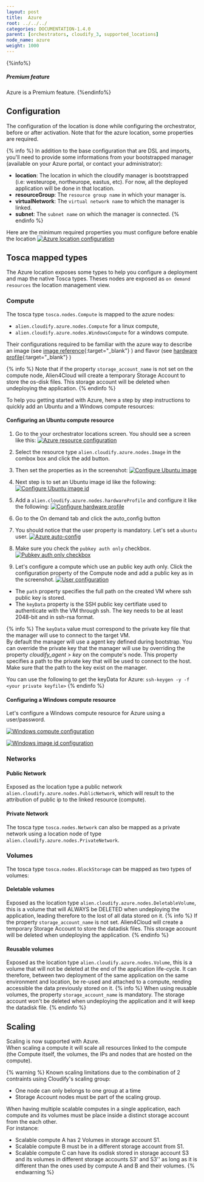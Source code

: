 ```yaml
---
layout: post
title:  Azure
root: ../../../
categories: DOCUMENTATION-1.4.0
parent: [orchestrators, cloudify_3, supported_locations]
node_name: azure
weight: 1000
---
```


{%info%}
<h5>Premium feature</h5>
Azure is a Premium feature.
{%endinfo%}

## Configuration
The configuration of the location is done while configuring the orchestrator, before or after activation.
Note that for the azure location, some properties are required.

{% info %}
In addition to the base configuration that are DSL and imports, you'll need to provide some informations from your bootstrapped manager (available on your Azure portal, or contact your administrator):

  - __location__: The location in which the cloudify manager is bootstrapped (i.e: westeurope, northeurope, eastus, etc). For now, all the deployed application will be done in that location.
  - __resourceGroup__: The `resource group name` in which your manager is.
  - __virtualNetwork__: The `virtual network name` to which the manager is linked.
  - __subnet__: The `subnet name` on which the manager is connected.
{% endinfo %}

Here are the minimum required properties you must configure before enable the location
[![Azure location configuration][config_location_azure]][config_location_azure]

## Tosca mapped types
The Azure location exposes some types to help you configure a deployment and map the native Tosca types. Theses nodes are exposed as `on demand resources` the location management view.  

### Compute
The tosca type `tosca.nodes.Compute` is mapped to the azure nodes:

 - `alien.cloudify.azure.nodes.Compute` for a linux compute,
 - `alien.cloudify.azure.nodes.WindowsCompute` for a windows compute.

Their configurations required to be familiar with the azure way to describe an image (see  [image reference](https://msdn.microsoft.com/en-us/library/azure/mt163591.aspx#bk_imageref){:target="_blank"} ) and flavor  (see [hardware profile](https://msdn.microsoft.com/en-us/library/azure/mt163591.aspx#bk_hardware){:target="_blank"} )

{% info %}
Note that if the property `storage_account_name` is not set on the compute node, Alien4Cloud will create a temporary Storage Account to store the os-disk files.
This storage account will be deleted when undeploying the application.
{% endinfo %}

To help you getting started with Azure, here a step by step instructions to quickly add an Ubuntu and a Windows compute resources:

#### Configuring an Ubuntu compute resource

1. Go to the your orchestrator locations screen. You should see a screen like this:
[![Azure resource configuration][resource_configuration]][resource_configuration]

2. Select the resource type `alien.cloudify.azure.nodes.Image` in the combox box and click the add button.

3. Then set the properties as in the screenshot:
[![Configure Ubuntu image][resource_image_ubuntu]][resource_image_ubuntu]

4. Next step is to set an Ubuntu image id like the following:
[![Configure Ubuntu image id][resource_image_ubuntu_id]][resource_image_ubuntu_id]

5. Add a `alien.cloudify.azure.nodes.hardwareProfile` and configure it like the following:
[![Configure hardware profile][resource_hardware_medium]][resource_hardware_medium]

6. Go to the On demand tab and click the auto_config button 

7. You should notice that the user property is mandatory. Let's set a `ubuntu` user.
[![Azure auto-config][on_demand_resource_auto_config]][on_demand_resource_auto_config]

8.  Make sure you check the `pubkey auth only` checkbox.
[![Pubkey auth only checkbox][on_demand_resource_ubuntu_pubkey_auth_only]][on_demand_resource_ubuntu_pubkey_auth_only]

9. Let's configure a compute which use an public key auth only. Click the configuration property of the Compute node and add a public key as in the screenshot.
[![User configuration][on_demand_resource_ubuntu_user_config]][on_demand_resource_ubuntu_user_config]
- The `path` property specifies the full path on the created VM where ssh public key is stored.
- The `keyData` property is the SSH public key certifiate used to authenticate with the VM through ssh. The key needs to be at least 2048-bit and in ssh-rsa format.

{% info %}
The `keyData` value must correspond to the private key file that the manager will use to connect to the target VM.  
By default the manager will use a agent key defined during bootstrap. You can override the private key that the manager will use by overriding the property _cloudify_agent > key_ on the compute's node. This property specifies a path to the private key that will be used to connect to the host. Make sure that the path to the key exist on the manager.
  
You can use the following to get the keyData for Azure: `ssh-keygen -y -f <your private keyfile>`
{% endinfo %}

#### Configuring a Windows compute resource

Let's configure a Windows compute resource for Azure using a user/password.

[![Windows compute configuration][ondemand_resource_windows]][ondemand_resource_windows]

[![Windows image id configuration][ondemand_resource_windows_imageid]][ondemand_resource_windows_imageid]

### Networks

#### Public Network
Exposed as the location type a public network `alien.cloudify.azure.nodes.PublicNetwork`, which will result to the attribution of public ip to the linked resource (compute).

#### Private Network
The tosca type `tosca.nodes.Network` can also be mapped as a private network using a location node of type `alien.cloudify.azure.nodes.PrivateNetwork`.

### Volumes

The tosca type `tosca.nodes.BlockStorage` can be mapped as two types of volumes:

#### Deletable volumes
Exposed as the location type `alien.cloudify.azure.nodes.DeletableVolume`, this is a volume that will ALWAYS be DELETED when undeploying the application, leading therefore to the lost of all data stored on it.
{% info %}
If the property `storage_account_name` is not set. Alien4Cloud will create a temporary Storage Account to store the datadisk files.
This storage account will be deleted when undeploying the application.
{% endinfo %}

#### Reusable volumes
Exposed as the location type `alien.cloudify.azure.nodes.Volume`, this is a volume that will not be deleted at the end of the application life-cycle. It can therefore, between two deployment of the same application on the same environment and location, be re-used and attached to a compute, rending accessible the data previously stored on it.
{% info %}
When using reusable volumes, the property `storage_account_name` is mandatory.
The storage account won't be deleted when undeploying the application and it will keep the datadisk file.
{% endinfo %}

## Scaling
Scaling is now supported with Azure.  
When scaling a compute it will scale all resources linked to the compute (the Compute itself, the volumes, the IPs and nodes that are hosted on the compute).

{% warning %}
Known scaling limitations due to the combination of 2 contraints using Cloudify's scaling group:

  - One node can only belongs to one group at a time
  - Storage Account nodes must be part of the scaling group.

When having multiple scalable computes in a single application, each compute and its volumes must be place inside a distinct storage account from the each other.  
For instance:

- Scalable compute A has 2 Volumes in storage account S1. 
- Scalable compute B must be in a different storage account from S1.
- Scalable compute C can have its osdisk stored in storage account S3 and its volumes in different storage accounts S3' and S3'' as long as it is different than the ones used by compute A and B and their volumes.
{% endwarning %}

[config_location_azure]: ../../images/cloudify3_driver/config_location_azure.png  "Azure location configuration"
[resource_configuration]: ../../images/cloudify3_driver/azure_resource_configuration.png "Azure Resource configuration"
[resource_image_ubuntu]: ../../images/cloudify3_driver/azure_resource_image_ubuntu.png "Configure Ubuntu image"
[resource_image_ubuntu_id]: ../../images/cloudify3_driver/azure_resource_image_ubuntu_id.png "Configure Ubuntu image id"
[resource_hardware_medium]: ../../images/cloudify3_driver/azure_resource_hardware_medium.png "Configure hardware profile"
[on_demand_resource_auto_config]: ../../images/cloudify3_driver/azure_ondemand_resource_auto_config.png "Azure auto-config"
[on_demand_resource_ubuntu_user_config]: ../../images/cloudify3_driver/azure_ondemand_resource_ubuntu_user_config.png "User configuration"
[on_demand_resource_ubuntu_pubkey_auth_only]: ../../images/cloudify3_driver/azure_ondemand_resource_ubuntu_pubkey_auth_only.png "Pubkey auth only checkbox"
[ondemand_resource_windows]: ../../images/cloudify3_driver/azure_ondemand_resource_windows.png "Windows compute configuration"
[ondemand_resource_windows_imageid]: ../../images/cloudify3_driver/azure_ondemand_resource_windows_imageid.png "Windows image id configuration"

